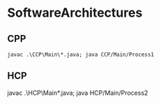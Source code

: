 # SoftwareArchitectures

## CPP
```
javac .\CCP\Main\*.java; java CCP/Main/Process1
```

## HCP
javac .\HCP\Main\*.java; java HCP/Main/Process2